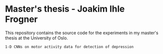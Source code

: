 # Master's thesis - Joakim Ihle Frogner

This repository contains the source code for the experiments in my master's thesis at the University of Oslo.

`1-D CNNs on motor activity data for detection of depression`